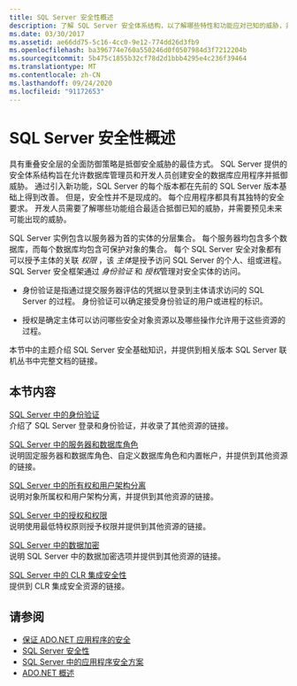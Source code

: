 ```yaml
---
title: SQL Server 安全性概述
description: 了解 SQL Server 安全体系结构，以了解哪些特性和功能应对已知的威胁，并预测将来的威胁。
ms.date: 03/30/2017
ms.assetid: ae66dd75-5c16-4cc0-9e12-774dd26d3fb9
ms.openlocfilehash: ba396774e760a550246d0f0507984d3f7212204b
ms.sourcegitcommit: 5b475c1855b32cf78d2d1bbb4295e4c236f39464
ms.translationtype: MT
ms.contentlocale: zh-CN
ms.lasthandoff: 09/24/2020
ms.locfileid: "91172653"
---
```

# <a name="overview-of-sql-server-security"></a>SQL Server 安全性概述

具有重叠安全层的全面防御策略是抵御安全威胁的最佳方式。 SQL Server 提供的安全体系结构旨在允许数据库管理员和开发人员创建安全的数据库应用程序并抵御威胁。 通过引入新功能，SQL Server 的每个版本都在先前的 SQL Server 版本基础上得到改善。 但是，安全性并不是现成的。 每个应用程序都具有其独特的安全要求。 开发人员需要了解哪些功能组合最适合抵御已知的威胁，并需要预见未来可能出现的威胁。  
  
 SQL Server 实例包含以服务器为首的实体的分层集合。 每个服务器均包含多个数据库，而每个数据库均包含可保护对象的集合。 每个 SQL Server 安全对象都有可以授予主体的关联 *权限* ，该 *主体*是授予访问 SQL Server 的个人、组或进程。 SQL Server 安全框架通过 *身份验证* 和 *授权*管理对安全实体的访问。  
  
- 身份验证是指通过提交服务器评估的凭据以登录到主体请求访问的 SQL Server 的过程。 身份验证可以确定接受身份验证的用户或进程的标识。  
  
- 授权是确定主体可以访问哪些安全对象资源以及哪些操作允许用于这些资源的过程。  
  
 本节中的主题介绍 SQL Server 安全基础知识，并提供到相关版本 SQL Server 联机丛书中完整文档的链接。  
  
## <a name="in-this-section"></a>本节内容  

 [SQL Server 中的身份验证](authentication-in-sql-server.md)  
 介绍了 SQL Server 登录和身份验证，并收录了其他资源的链接。  
  
 [SQL Server 中的服务器和数据库角色](server-and-database-roles-in-sql-server.md)  
 说明固定服务器和数据库角色、自定义数据库角色和内置帐户，并提供到其他资源的链接。  
  
 [SQL Server 中的所有权和用户架构分离](ownership-and-user-schema-separation-in-sql-server.md)  
 说明对象所属权和用户架构分离，并提供到其他资源的链接。  
  
 [SQL Server 中的授权和权限](authorization-and-permissions-in-sql-server.md)  
 说明使用最低特权原则授予权限并提供到其他资源的链接。  
  
 [SQL Server 中的数据加密](data-encryption-in-sql-server.md)  
 说明 SQL Server 中的数据加密选项并提供到其他资源的链接。  
  
 [SQL Server 中的 CLR 集成安全性](clr-integration-security-in-sql-server.md)  
 提供到 CLR 集成安全资源的链接。  
  
## <a name="see-also"></a>请参阅

- [保证 ADO.NET 应用程序的安全](../securing-ado-net-applications.md)
- [SQL Server 安全性](sql-server-security.md)
- [SQL Server 中的应用程序安全方案](application-security-scenarios-in-sql-server.md)
- [ADO.NET 概述](../ado-net-overview.md)
